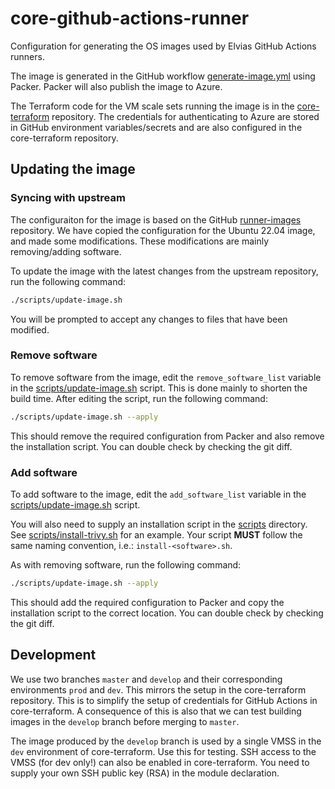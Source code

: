 # core-github-actions-runner

Configuration for generating the OS images used by Elvias GitHub Actions runners.

The image is generated in the GitHub workflow [generate-image.yml](.github/workflows/generate-image.yml) using Packer.
Packer will also publish the image to Azure.

The Terraform code for the VM scale sets running the image is in the [core-terraform](https://github.com/3lvia/core-terraform) repository.
The credentials for authenticating to Azure are stored in GitHub environment variables/secrets and are also configured in the core-terraform repository.

## Updating the image

### Syncing with upstream

The configuraiton for the image is based on the GitHub [runner-images](https://github.com/actions/runner-images) repository.
We have copied the configuration for the Ubuntu 22.04 image, and made some modifications.
These modifications are mainly removing/adding software.

To update the image with the latest changes from the upstream repository, run the following command:

```bash
./scripts/update-image.sh
```

You will be prompted to accept any changes to files that have been modified.

### Remove software

To remove software from the image, edit the `remove_software_list` variable in the [scripts/update-image.sh](scripts/update-image.sh) script.
This is done mainly to shorten the build time.
After editing the script, run the following command:

```bash
./scripts/update-image.sh --apply
```

This should remove the required configuration from Packer and also remove the installation script.
You can double check by checking the git diff.

### Add software

To add software to the image, edit the `add_software_list` variable in the [scripts/update-image.sh](scripts/update-image.sh) script.

You will also need to supply an installation script in the [scripts](scripts) directory.
See [scripts/install-trivy.sh](scripts/install-trivy.sh) for an example.
Your script **MUST** follow the same naming convention, i.e.: `install-<software>.sh`.

As with removing software, run the following command:

```bash
./scripts/update-image.sh --apply
```

This should add the required configuration to Packer and copy the installation script to the correct location.
You can double check by checking the git diff.

## Development

We use two branches `master` and `develop` and their corresponding environments `prod` and `dev`.
This mirrors the setup in the core-terraform repository. This is to simplify the setup of credentials for GitHub Actions in core-terraform.
A consequence of this is also that we can test building images in the `develop` branch before merging to `master`.

The image produced by the `develop` branch is used by a single VMSS in the `dev` environment of core-terraform.
Use this for testing. SSH access to the VMSS (for dev only!) can also be enabled in core-terraform.
You need to supply your own SSH public key (RSA) in the module declaration.
